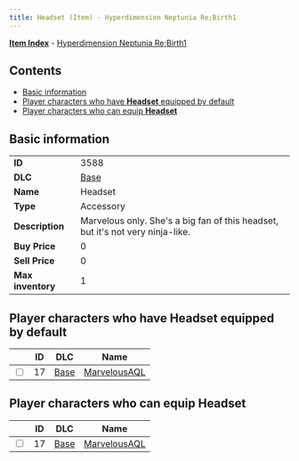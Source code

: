```yaml
---
title: Headset (Item) - Hyperdimension Neptunia Re;Birth1
---
```


[**Item Index**](/neptunia/rb1/item/index.html) - [Hyperdimension Neptunia Re;Birth1](/neptunia/rb1)

## Contents

- [Basic information](#basic-information)
- [Player characters who have **Headset** equipped by default](#player-characters-who-have-headset-equipped-by-default)
- [Player characters who can equip **Headset**](#player-characters-who-can-equip-headset)
## Basic information

|   |   |
| -- | -- |
| **ID** | 3588 |
| **DLC** | [Base](/neptunia/rb1/dlc/1-base.html) |
| **Name** | Headset |
| **Type** | Accessory |
| **Description** | Marvelous only. She's a big fan of this headset, but it's not very ninja-like. |
| **Buy Price** | 0 |
| **Sell Price** | 0 |
| **Max inventory** | 1 |


## Player characters who have **Headset** equipped by default

|    | ID | DLC | Name |
| -- | -- | --- | ---- |
| <input type="checkbox" id="rb1-player-1-17" class="trackbox" /> | 17 | [Base](/neptunia/rb1/dlc/1-base.html) | [MarvelousAQL](/neptunia/rb1/player/1-17-marvelousaql.html) |


## Player characters who can equip **Headset**

|    | ID | DLC | Name |
| -- | -- | --- | ---- |
| <input type="checkbox" id="rb1-player-1-17" class="trackbox" /> | 17 | [Base](/neptunia/rb1/dlc/1-base.html) | [MarvelousAQL](/neptunia/rb1/player/1-17-marvelousaql.html) |
